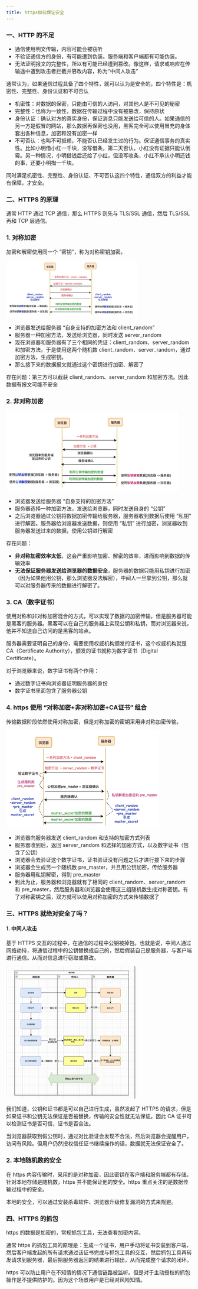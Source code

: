 ```yaml
---
title: https如何保证安全
---
```


### 一、HTTP 的不足

- 通信使用明文传输，内容可能会被窃听
- 不验证通信方的身份，有可能遭到伪装。服务端和客户端都有可能伪装。
- 无法证明报文的完整性，所以有可能已经遭到篡改。像这样，请求或响应在传输途中遭到攻击者拦截并篡改内容，称为“中间人攻击”

通常认为，如果通信过程具备了四个特性，就可以认为是安全的，四个特性是：机密性、完整性、身份认证和不可否认

- 机密性：对数据的保密，只能由可信的人访问，对其他人是不可见的秘密
- 完整性：也称为一致性，数据在传输过程中没有被篡改，保持原状
- 身份认证：确认对方的真实身份，保证消息只能发送给可信的人。如果通信的另一方是假冒的网站，那么数据再保密也没用，黑客完全可以使用冒充的身体套出各种信息，加密和没有加密一样
- 不可否认：也叫不可抵赖，不能否认已经发生过的行为。保证通信事务的真实性。比如小明借小红一千块，没写借条，第二天否认，小红没有证据只能认倒霉。另一种情况，小明借钱后还给了小红，但没写收条，小红不承认小明还钱的事，还要小明掏一千块。

同时满足机密性、完整性、身份认证、不可否认这四个特性，通信双方的利益才能有保障，才安全。

### 二、HTTPS 的原理

通常 HTTP 通过 TCP 通信，那么 HTTPS 则先与 TLS/SSL 通信，然后 TLS/SSL 再和 TCP 层通信。

### 1. 对称加密

加密和解密使用同一个 “密钥”，称为对称密钥加密。

<img src="./image/对称加密.png" style="zoom:35%;" />

- 浏览器发送给服务器 “自身支持的加密方法和 client_random”
- 服务器一种加密方法，发送给浏览器，同时发送 server_random
- 现在浏览器和服务器有了三个相同的凭证：client_random、server_random 和加密方法。于是使用这两个随机数 client_random、server_random，通过加密方法，生成密钥。
- 那么接下来的数据报文就通过这个密钥进行加密、解密了

存在问题：第三方可以截获 client_random、server_random 和加密方法。因此数据有报文可能不安全

### 2. 非对称加密

<img src="./image/非对称加密.png" style="zoom:50%;" />

- 浏览器发送给服务器 “自身支持的加密方法”
- 服务器选择一种加密方法，发送给浏览器，同时发送自身的 “公钥”
- 之后浏览器通过公钥将数据加密传输给服务器，服务器收到数据后使用 “私钥” 进行解密。服务器给浏览器发送数据，则使用 “私钥” 进行加密，浏览器收到服务器发送过来的数据，使用公钥进行解密

存在问题：

- **非对称加密效率太低**，这会严重影响加密、解密的效率，进而影响到数据的传输效率
- **无法保证服务器发送给浏览器的数据安全**，服务器的数据只能用私钥进行加密（因为如果他用公钥，那么浏览器没法解密），中间人一旦拿到公钥，那么就可以对服务器传来的数据进行解密了。

### 3. CA（数字证书）

使用对称和非对称加密混合的方式，可以实现了数据的加密传输，但是服务器可能是黑客的服务器。黑客可以在自己的服务器上实现公钥和私钥，而对浏览器来说，他并不知道自己访问的是黑客的站点。

服务器需要证明自己的身份，需要使用权威机构颁发的证书，这个权威机构就是 CA（Certificate Authority），颁发的证书就称为数字证书（Digital Certificate）。

对于浏览器来说，数字证书有两个作用：

- 通过数字证书向浏览器证明服务器的身份
- 数字证书里面包含了服务器公钥

### 4. https 使用 “对称加密+非对称加密+CA证书” 组合

传输数据阶段依然使用对称加密，但是对称加密的密钥采用非对称加密传输。

<img src="./image/https使用的加密方式.png" style="zoom:50%;" />

- 浏览器向服务器发送 client_random 和支持的加密方式列表
- 服务器收到后，返回 server_random 和选择的加密方式，以及数字证书（包含了公钥）
- 浏览器会去验证这个数字证书，证书验证没有问题之后才进行接下来的步骤
- 浏览器会生成另一个随机数 pre_master，并且用公钥加密，传给服务器
- 服务器用私钥解密，得到 pre_master
- 到此为止，服务器和浏览器就有了相同的 client_random、server_random 和 pre_master，然后服务器和浏览器会使用这三组随机数生成对称密钥。有了对称密钥之后，双方就可以使用对称加密的方式来传输数据了

### 三、HTTPS 就绝对安全了吗？

#### 1. 中间人攻击

基于 HTTPS 交互的过程中，在通信的过程中公钥被掉包。也就是说，中间人通过网络劫持，将通信过程中的公钥替换成自己的，然后假装自己是服务器，与客户端进行通信。从而对信息进行窃取或篡改。

<img src="./image/中间人攻击.png" style="zoom:35%;" />

我们知道，公钥和证书都是可以自己进行生成，虽然发起了 HTTPS 的请求，但是如果证书和公钥无法保证是否被替换，传输的安全性就无法保证。因此 CA 证书可以检测证书是否可信，证书是否合法。

当浏览器获取到假公钥时，通过对比验证会发现不合法，然后浏览器会提醒用户，访问有风险。但用户仍然授权信任证书继续操作的话，数据就无法保证安全了。

### 2. 本地随机数的安全

在 https 内容传输时，采用的是对称加密，因此密钥在客户端和服务端都有存储。针对本地存储是随机数，https 并不能保证他的安全。https 重点关注的是数据传输过程中的安全。

本地的安全，可以通过安装杀毒软件、浏览器升级修复漏洞的方式来规避。

### 四、HTTPS 的抓包

https 的数据是加密的，常规抓包工具，无法查看加密内容。

通常 https 的抓包工具的原理是：生成一个证书，用户手动将证书安装到客户端，然后客户端发起的所有请求通过该证书完成与抓包工具的交互，然后抓包工具再转发请求到服务器，最后把服务器返回的结果进行输出，从而完成整个请求的闭环。

https 可以防止用户在不知情的情况下通信链路被监听。但是对于主动授权的抓包操作是不提供防护的。因为这个场景用户是已经对风险知情。